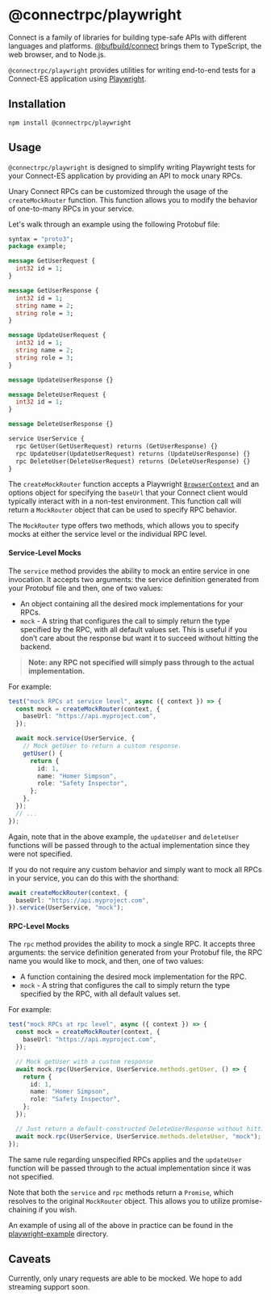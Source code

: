 # @connectrpc/playwright

Connect is a family of libraries for building type-safe APIs with different languages and platforms.
[@bufbuild/connect](https://www.npmjs.com/package/@bufbuild/connect) brings them to TypeScript,
the web browser, and to Node.js.

`@connectrpc/playwright` provides utilities for writing end-to-end tests for a Connect-ES application
using [Playwright](https://playwright.dev/).

## Installation

```
npm install @connectrpc/playwright
```

## Usage

`@connectrpc/playwright` is designed to simplify writing Playwright tests for your Connect-ES application by providing
an API to mock unary RPCs.

Unary Connect RPCs can be customized through the usage of the `createMockRouter` function. This function
allows you to modify the behavior of one-to-many RPCs in your service.

Let's walk through an example using the following Protobuf file:

```protobuf
syntax = "proto3";
package example;

message GetUserRequest {
  int32 id = 1;
}

message GetUserResponse {
  int32 id = 1;
  string name = 2;
  string role = 3;
}

message UpdateUserRequest {
  int32 id = 1;
  string name = 2;
  string role = 3;
}

message UpdateUserResponse {}

message DeleteUserRequest {
  int32 id = 1;
}

message DeleteUserResponse {}

service UserService {
  rpc GetUser(GetUserRequest) returns (GetUserResponse) {}
  rpc UpdateUser(UpdateUserRequest) returns (UpdateUserResponse) {}
  rpc DeleteUser(DeleteUserRequest) returns (DeleteUserResponse) {}
}
```

The `createMockRouter` function accepts a Playwright [`BrowserContext`](https://playwright.dev/docs/api/class-browsercontext)
and an options object for specifying the `baseUrl` that your Connect client would typically interact with in a
non-test environment. This function call will return a `MockRouter` object that can be used to specify RPC
behavior.

The `MockRouter` type offers two methods, which allows you to specify mocks at either the service level or the
individual RPC level.

#### Service-Level Mocks

The `service` method provides the ability to mock an entire service in one invocation. It accepts two arguments: the
service definition generated from your Protobuf file and then, one of two values:

- An object containing all the desired mock implementations for your RPCs.
- `mock` - A string that configures the call to simply return the type specified by the RPC, with all default
  values set. This is useful if you don’t care about the response but want it to succeed without hitting the backend.

> **Note: any RPC not specified will simply pass through to the actual implementation.**

For example:

```typescript
test("mock RPCs at service level", async ({ context }) => {
  const mock = createMockRouter(context, {
    baseUrl: "https://api.myproject.com",
  });

  await mock.service(UserService, {
    // Mock getUser to return a custom response.
    getUser() {
      return {
        id: 1,
        name: "Homer Simpson",
        role: "Safety Inspector",
      };
    },
  });
  // ...
});
```

Again, note that in the above example, the `updateUser` and `deleteUser` functions will be passed through to the actual implementation
since they were not specified.

If you do not require any custom behavior and simply want to mock all RPCs in your service, you can do this with
the shorthand:

```typescript
await createMockRouter(context, {
  baseUrl: "https://api.myproject.com",
}).service(UserService, "mock");
```

#### RPC-Level Mocks

The `rpc` method provides the ability to mock a single RPC. It accepts three arguments: the service definition
generated from your Protobuf file, the RPC name you would like to mock, and then, one of two values:

- A function containing the desired mock implementation for the RPC.
- `mock` - A string that configures the call to simply return the type specified by the RPC, with all default
  values set.

For example:

```typescript
test("mock RPCs at rpc level", async ({ context }) => {
  const mock = createMockRouter(context, {
    baseUrl: "https://api.myproject.com",
  });

  // Mock getUser with a custom response
  await mock.rpc(UserService, UserService.methods.getUser, () => {
    return {
      id: 1,
      name: "Homer Simpson",
      role: "Safety Inspector",
    };
  });

  // Just return a default-constructed DeleteUserResponse without hitting the actual RPC.
  await mock.rpc(UserService, UserService.methods.deleteUser, "mock");
});
```

The same rule regarding unspecified RPCs applies and the `updateUser` function will be passed through to the actual implementation
since it was not specified.

Note that both the `service` and `rpc` methods return a `Promise`, which resolves to the original `MockRouter` object.
This allows you to utilize promise-chaining if you wish.

An example of using all of the above in practice can be found in the [playwright-example](https://github.com/connectrpc/tools/tree/main/packages/playwright-example)
directory.

## Caveats

Currently, only unary requests are able to be mocked. We hope to add streaming support soon.
